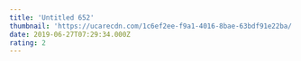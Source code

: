 ```yaml
---
title: 'Untitled 652'
thumbnail: 'https://ucarecdn.com/1c6ef2ee-f9a1-4016-8bae-63bdf91e22ba/'
date: 2019-06-27T07:29:34.000Z
rating: 2
---
```

